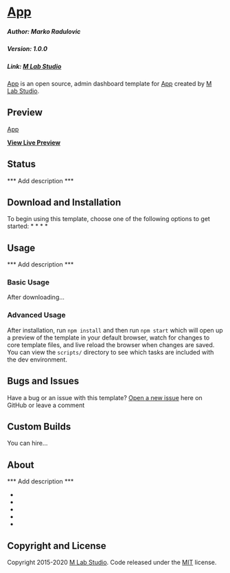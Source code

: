 # [App](https://mlab-studio.com)
##### Author: Marko Radulovic
##### Version: 1.0.0
##### Link: [M Lab Studio](https://mlab-studio.com)

[App](https://mlab-studio.com) is an open source, admin dashboard template for [App](https://mlab-studio.com) created by [M Lab Studio](https://mlab-studio.com).

## Preview

[App](https://mlab-studio.com)

**[View Live Preview](#)**

## Status
*** Add description ***


## Download and Installation

To begin using this template, choose one of the following options to get started:
* 
* 
* 
* 

## Usage
*** Add description ***

### Basic Usage

After downloading...

### Advanced Usage

After installation, run `npm install` and then run `npm start` which will open up a preview of the template in your default browser, watch for changes to core template files, and live reload the browser when changes are saved. You can view the `scripts/` directory to see which tasks are included with the dev environment.

## Bugs and Issues

Have a bug or an issue with this template? [Open a new issue](#) here on GitHub or leave a comment

## Custom Builds

You can hire...

## About
*** Add description ***



* 
* 



* 
* 
* 


## Copyright and License

Copyright 2015-2020 [M Lab Studio](https://mlab-studio.com). Code released under the [MIT](#) license.
